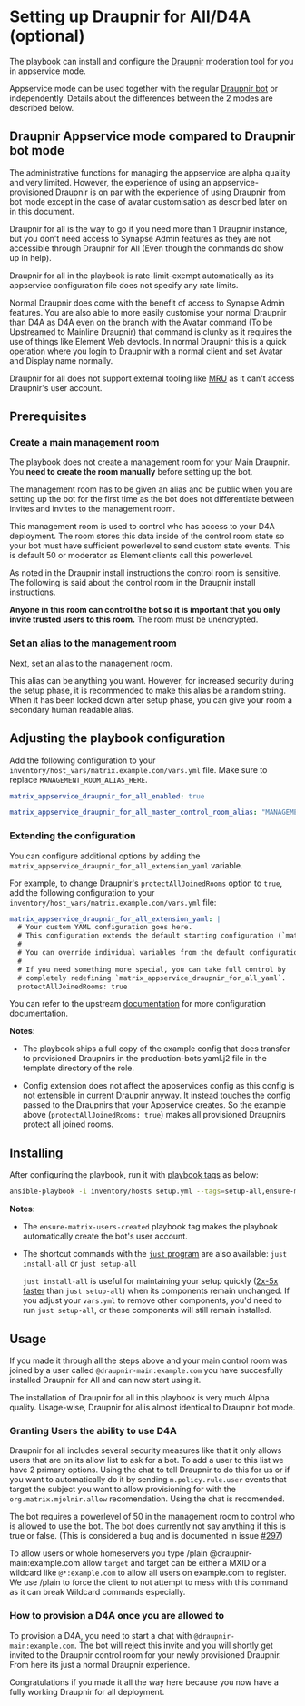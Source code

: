 # Setting up Draupnir for All/D4A (optional)

The playbook can install and configure the [Draupnir](https://github.com/the-draupnir-project/Draupnir) moderation tool for you in appservice mode.

Appservice mode can be used together with the regular [Draupnir bot](configuring-playbook-bot-draupnir.md) or independently. Details about the differences between the 2 modes are described below.

## Draupnir Appservice mode compared to Draupnir bot mode

The administrative functions for managing the appservice are alpha quality and very limited. However, the experience of using an appservice-provisioned Draupnir is on par with the experience of using Draupnir from bot mode except in the case of avatar customisation as described later on in this document.

Draupnir for all is the way to go if you need more than 1 Draupnir instance, but you don't need access to Synapse Admin features as they are not accessible through Draupnir for All (Even though the commands do show up in help).

Draupnir for all in the playbook is rate-limit-exempt automatically as its appservice configuration file does not specify any rate limits.

Normal Draupnir does come with the benefit of access to Synapse Admin features. You are also able to more easily customise your normal Draupnir than D4A as D4A even on the branch with the Avatar command (To be Upstreamed to Mainline Draupnir) that command is clunky as it requires the use of things like Element Web devtools. In normal Draupnir this is a quick operation where you login to Draupnir with a normal client and set Avatar and Display name normally.

Draupnir for all does not support external tooling like [MRU](https://mru.rory.gay) as it can't access Draupnir's user account.

## Prerequisites

### Create a main management room

The playbook does not create a management room for your Main Draupnir. You **need to create the room manually** before setting up the bot.

The management room has to be given an alias and be public when you are setting up the bot for the first time as the bot does not differentiate between invites and invites to the management room.

This management room is used to control who has access to your D4A deployment. The room stores this data inside of the control room state so your bot must have sufficient powerlevel to send custom state events. This is default 50 or moderator as Element clients call this powerlevel.

As noted in the Draupnir install instructions the control room is sensitive. The following is said about the control room in the Draupnir install instructions.

**Anyone in this room can control the bot so it is important that you only invite trusted users to this room.** The room must be unencrypted.

<!-- TODO: enable Pantalaimon as configuring-playbook-bot-draupnir.md -->

### Set an alias to the management room

Next, set an alias to the management room.

This alias can be anything you want. However, for increased security during the setup phase, it is recommended to make this alias be a random string. When it has been locked down after setup phase, you can give your room a secondary human readable alias.

## Adjusting the playbook configuration

Add the following configuration to your `inventory/host_vars/matrix.example.com/vars.yml` file. Make sure to replace `MANAGEMENT_ROOM_ALIAS_HERE`.

```yaml
matrix_appservice_draupnir_for_all_enabled: true

matrix_appservice_draupnir_for_all_master_control_room_alias: "MANAGEMENT_ROOM_ALIAS_HERE"
```

### Extending the configuration

You can configure additional options by adding the `matrix_appservice_draupnir_for_all_extension_yaml` variable.

For example, to change Draupnir's `protectAllJoinedRooms` option to `true`, add the following configuration to your `inventory/host_vars/matrix.example.com/vars.yml` file:

```yaml
matrix_appservice_draupnir_for_all_extension_yaml: |
  # Your custom YAML configuration goes here.
  # This configuration extends the default starting configuration (`matrix_appservice_draupnir_for_all_yaml`).
  #
  # You can override individual variables from the default configuration, or introduce new ones.
  #
  # If you need something more special, you can take full control by
  # completely redefining `matrix_appservice_draupnir_for_all_yaml`.
  protectAllJoinedRooms: true
```

You can refer to the upstream [documentation](https://github.com/the-draupnir-project/Draupnir) for more configuration documentation.

**Notes**:

- The playbook ships a full copy of the example config that does transfer to provisioned Draupnirs in the production-bots.yaml.j2 file in the template directory of the role.

- Config extension does not affect the appservices config as this config is not extensible in current Draupnir anyway. It instead touches the config passed to the Draupnirs that your Appservice creates. So the example above (`protectAllJoinedRooms: true`) makes all provisioned Draupnirs protect all joined rooms.

## Installing

After configuring the playbook, run it with [playbook tags](playbook-tags.md) as below:

<!-- NOTE: let this conservative command run (instead of install-all) to make it clear that failure of the command means something is clearly broken. -->
```sh
ansible-playbook -i inventory/hosts setup.yml --tags=setup-all,ensure-matrix-users-created,start
```

**Notes**:

- The `ensure-matrix-users-created` playbook tag makes the playbook automatically create the bot's user account.

- The shortcut commands with the [`just` program](just.md) are also available: `just install-all` or `just setup-all`

  `just install-all` is useful for maintaining your setup quickly ([2x-5x faster](../CHANGELOG.md#2x-5x-performance-improvements-in-playbook-runtime) than `just setup-all`) when its components remain unchanged. If you adjust your `vars.yml` to remove other components, you'd need to run `just setup-all`, or these components will still remain installed.

## Usage

If you made it through all the steps above and your main control room was joined by a user called `@draupnir-main:example.com` you have succesfully installed Draupnir for All and can now start using it.

The installation of Draupnir for all in this playbook is very much Alpha quality. Usage-wise, Draupnir for allis almost identical to Draupnir bot mode.

### Granting Users the ability to use D4A

Draupnir for all includes several security measures like that it only allows users that are on its allow list to ask for a bot. To add a user to this list we have 2 primary options. Using the chat to tell Draupnir to do this for us or if you want to automatically do it by sending `m.policy.rule.user` events that target the subject you want to allow provisioning for with the `org.matrix.mjolnir.allow` recomendation. Using the chat is recomended.

The bot requires a powerlevel of 50 in the management room to control who is allowed to use the bot. The bot does currently not say anything if this is true or false. (This is considered a bug and is documented in issue [#297](https://github.com/the-draupnir-project/Draupnir/issues/297))

To allow users or whole homeservers you type /plain @draupnir-main:example.com allow `target` and target can be either a MXID or a wildcard like `@*:example.com` to allow all users on example.com to register. We use /plain to force the client to not attempt to mess with this command as it can break Wildcard commands especially.

### How to provision a D4A once you are allowed to

To provision a D4A, you need to start a chat with `@draupnir-main:example.com`. The bot will reject this invite and you will shortly get invited to the Draupnir control room for your newly provisioned Draupnir. From here its just a normal Draupnir experience.

Congratulations if you made it all the way here because you now have a fully working Draupnir for all deployment.

